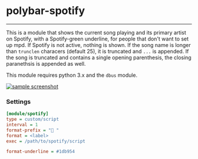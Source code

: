 # polybar-spotify

---

This is a module that shows the current song playing and its primary artist on Spotify, with a Spotify-green underline, for people that don't want to set up mpd. If Spotify is not active, nothing is shown. If the song name is longer than `trunclen` characers (default 25), it is truncated and `...` is appended. If the song is truncated and contains a single opening parenthesis, the closing paranethsis is appended as well.

This module requires python 3.x and the `dbus` module.

[![sample screenshot](https://i.imgur.com/kEluTSq.png)](https://i.imgur.com/kEluTSq.png)

### Settings
~~~ ini
[module/spotify]
type = custom/script
interval = 1
format-prefix = " "
format = <label>
exec = /path/to/spotify/script

format-underline = #1db954
